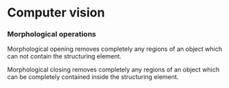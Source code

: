 # Computer vision

### Morphological operations

Morphological opening removes completely any regions of an object which can not contain the structuring element. 

Morphological closing removes completely any regions of an object which can be completely contained inside the structuring element.

